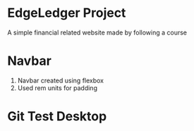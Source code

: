 # EdgeLedger Project
A simple financial related website made by following a course
# Navbar
1. Navbar created using flexbox
2. Used rem units for padding
# Git Test Desktop